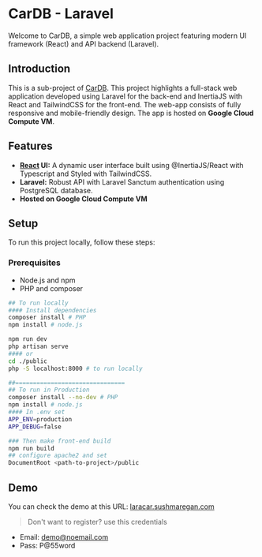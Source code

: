 # CarDB - Laravel

Welcome to CarDB, a simple web application project featuring modern UI framework (React) and API backend (Laravel).

## Introduction

This is a sub-project of [CarDB](https://github.com/raygone/CarDB). This project highlights a full-stack web application developed using Laravel for the back-end and InertiaJS with React and TailwindCSS for the front-end. The web-app consists of fully responsive and mobile-friendly design. The app is hosted on **Google Cloud Compute VM**.
## Features

- **[React](./resources) UI:** A dynamic user interface built using @InertiaJS/React with Typescript and Styled with TailwindCSS.
- **Laravel:** Robust API with Laravel Sanctum authentication using PostgreSQL database.
- **Hosted on Google Cloud Compute VM**

## Setup

To run this project locally, follow these steps:

### Prerequisites

- Node.js and npm
- PHP and composer

```sh
## To run locally
#### Install dependencies
composer install # PHP
npm install # node.js

npm run dev
php artisan serve
#### or
cd ./public
php -S localhost:8000 # to run locally

##===============================
## To run in Production
composer install --no-dev # PHP
npm install # node.js
#### In .env set
APP_ENV=production
APP_DEBUG=false

### Then make front-end build
npm run build
## configure apache2 and set
DocumentRoot <path-to-project>/public 
```

## Demo
You can check the demo at this URL: [laracar.sushmaregan.com](https://laracar.sushmaregan.com)

> Don't want to register? use this credentials <br>
- Email: demo@noemail.com<br>
- Pass: P@55word
 
